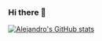 ### Hi there 👋

<!--
**AlejandroSauco/AlejandroSauco** is a ✨ _special_ ✨ repository because its `README.md` (this file) appears on your GitHub profile.
-->


[![Alejandro's GitHub stats](https://github-readme-stats.vercel.app/api?username=AlejandroSauco)](https://github.com/anuraghazra/github-readme-stats)


